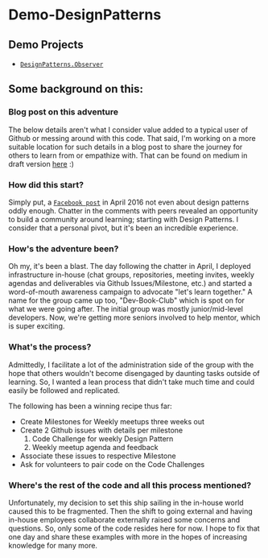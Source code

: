 # Demo-DesignPatterns

## Demo Projects 
- [`DesignPatterns.Observer`](/DesignPatterns.Observer)

## Some background on this: 

### Blog post on this adventure 
The below details aren't what I consider value added to a typical user of Github or messing around with this code. That said, I'm working on a more suitable location for such details in a blog post to share the journey for others to learn from or empathize with. That can be found on medium in draft version [here](https://medium.com/@CJTaylor/initial-draft-planting-the-seeds-for-a-culture-of-learning-77eefe2f13a1#.1w6sk5bmb) :)

### How did this start? 

Simply put, a [`Facebook post`](https://www.facebook.com/CJTheNerdyCoder/posts/10153703445178473?comment_id=10153703479303473&comment_tracking=%7B%22tn%22:%22R2%22%7D) in April 2016 not even about design patterns oddly enough. Chatter in the comments with peers revealed an opportunity to build a community around learning; starting with Design Patterns. I consider that a personal pivot, but it's been an incredible experience.

### How's the adventure been? 

Oh my, it's been a blast. The day following the chatter in April, I deployed infrastructure in-house (chat groups, repositories, meeting invites, weekly agendas and deliverables via Github Issues/Milestone, etc.) and started a word-of-mouth awareness campaign to advocate "let's learn together." A name for the group came up too, "Dev-Book-Club" which is spot on for what we were going after. The initial group was mostly junior/mid-level developers. Now, we're getting more seniors involved to help mentor, which is super exciting. 

### What's the process? 

Admittedly, I facilitate a lot of the administration side of the group with the hope that others wouldn't become disengaged by daunting tasks outside of learning. So, I wanted a lean process that didn't take much time and could easily be followed and replicated. 

The following has been a winning recipe thus far: 

- Create Milestones for Weekly meetups three weeks out 
- Create 2 Github issues with details per milestone
  1. Code Challenge for weekly Design Pattern 
  2. Weekly meetup agenda and feedback 
- Associate these issues to respective Milestone  
- Ask for volunteers to pair code on the Code Challenges

### Where's the rest of the code and all this process mentioned?

Unfortunately, my decision to set this ship sailing in the in-house world caused this to be fragmented. Then the shift to going external and having in-house employees collaborate externally raised some concerns and questions. So, only some of the code resides here for now. I hope to fix that one day and share these examples with more in the hopes of increasing knowledge for many more. 


